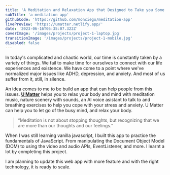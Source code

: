 ```yaml
---
title: 'A Meditation and Relaxation App that Designed to Take you Some Moment to Relax and Breathe.'
subTitle: 'a meditation app'
githubCode: 'https://github.com/monciego/meditation-app'
livePreview: 'https://umatter.netlify.app/'
date: '2023-06-16T05:35:07.322Z'
coverImage: '/images/projects/project-1-laptop.jpg'
transitionImage: '/images/projects/project-1-mobile.jpg'
disabled: false
---
```


In today's complicated and chaotic world, our time is constantly taken by a variety of things. We fail to make time for ourselves to connect with our life experiences and existence. We have come to a point where we've normalized major issues like ADHD, depression, and anxiety. And most of us suffer from it, still, in silence.

An idea comes to me to be build an app that can help people from this issues. **[U Matter](https://umatter.netlify.app/)** helps you to relax your body and mind with meditation music, nature scenery with sounds, an AI voice asistant to talk to and breathing exercises to help you cope with your stress and anxiety. U Matter can help you to let go of the busy mind, and relax your body.

> “Meditation is not about stopping thoughts, but recognizing that we are more than our thoughts and our feelings.”

When I was still learning vanilla javascript, I built this app to practice the fundamentals of JavaScript. From manipulating the Document Object Model (DOM) to using the video and audio APIs, EventListener, and more. I learnt a lot by completing this project.

I am planning to update this web app with more feature and with the right technology, it is ready to scale.

